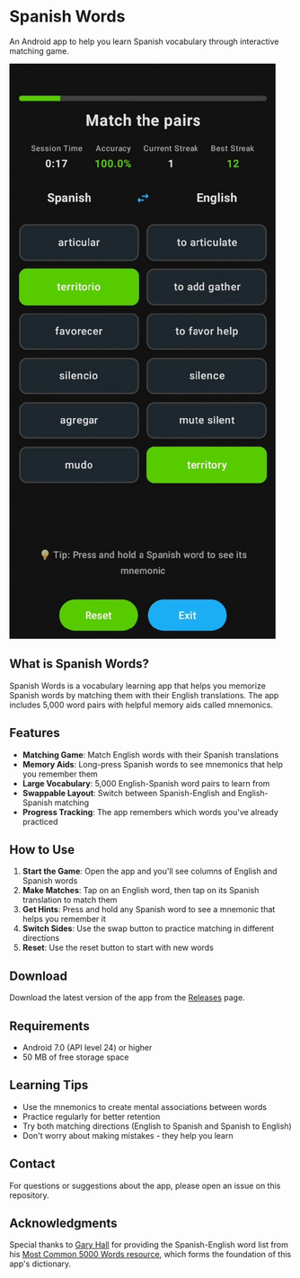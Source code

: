 # Spanish Words

An Android app to help you learn Spanish vocabulary through interactive matching game.

![Spanish Words App](screenshot.jpg)

## What is Spanish Words?

Spanish Words is a vocabulary learning app that helps you memorize Spanish words by matching them with their English translations. The app includes 5,000 word pairs with helpful memory aids called mnemonics.

## Features

- **Matching Game**: Match English words with their Spanish translations
- **Memory Aids**: Long-press Spanish words to see mnemonics that help you remember them
- **Large Vocabulary**: 5,000 English-Spanish word pairs to learn from
- **Swappable Layout**: Switch between Spanish-English and English-Spanish matching
- **Progress Tracking**: The app remembers which words you've already practiced


## How to Use

1. **Start the Game**: Open the app and you'll see columns of English and Spanish words
2. **Make Matches**: Tap on an English word, then tap on its Spanish translation to match them
3. **Get Hints**: Press and hold any Spanish word to see a mnemonic that helps you remember it
4. **Switch Sides**: Use the swap button to practice matching in different directions
5. **Reset**: Use the reset button to start with new words

## Download

Download the latest version of the app from the [Releases](https://github.com/roundyyy/Spanish_Words_Game/releases/tag/0.1) page.

## Requirements

- Android 7.0 (API level 24) or higher
- 50 MB of free storage space

## Learning Tips

- Use the mnemonics to create mental associations between words
- Practice regularly for better retention
- Try both matching directions (English to Spanish and Spanish to English)
- Don't worry about making mistakes - they help you learn

## Contact

For questions or suggestions about the app, please open an issue on this repository. 

## Acknowledgments

Special thanks to [Gary Hall](https://garyhall.org.uk) for providing the Spanish-English word list from his [Most Common 5000 Words resource](https://garyhall.org.uk/language/Spanish-English-Most-Common-5000-Words-In-Alphabetical-Order.html), which forms the foundation of this app's dictionary.

